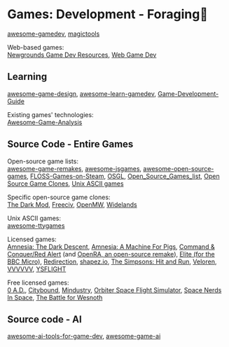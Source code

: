 # Games: Development - Foraging💩

[awesome-gamedev](https://github.com/Calinou/awesome-gamedev),
[magictools](https://github.com/ellisonleao/magictools)

Web-based games:  
[Newgrounds Game Dev Resources](https://www.newgrounds.com/wiki/creator-resources/game-dev-resources),
[Web Game Dev](https://www.webgamedev.com/)

## Learning

[awesome-game-design](https://github.com/Roobyx/awesome-game-design),
[awesome-learn-gamedev](https://github.com/notpresident35/awesome-learn-gamedev),
[Game-Development-Guide](https://github.com/mikeroyal/Game-Development-Guide)

Existing games' technologies:  
[Awesome-Game-Analysis](https://github.com/OTFCG/Awesome-Game-Analysis)

## Source Code - Entire Games

Open-source game lists:  
[awesome-game-remakes](https://github.com/radek-sprta/awesome-game-remakes),
[awesome-jsgames](https://github.com/proyecto26/awesome-jsgames),
[awesome-open-source-games](https://github.com/michelpereira/awesome-open-source-games),
[FLOSS-Games-on-Steam](https://github.com/Poussinou/FLOSS-Games-on-Steam),
[OSGL](https://trilarion.github.io/opensourcegames/),
[Open_Source_Games_list](https://github.com/Zakaria-ouertani/Open_Source_Games_list),
[Open Source Game Clones](https://osgameclones.com/),
[Unix ASCII games](https://github.com/ligurio/awesome-ttygames)

Specific open-source game clones:  
[The Dark Mod](https://www.thedarkmod.com/),
[Freeciv](https://www.freeciv.org/),
[OpenMW](https://gitlab.com/OpenMW/openmw),
[Widelands](https://www.widelands.org/)

Unix ASCII games:  
[awesome-ttygames](https://github.com/ligurio/awesome-ttygames)

Licensed games:  
[Amnesia: The Dark Descent](https://github.com/FrictionalGames/AmnesiaTheDarkDescent),
[Amnesia: A Machine For Pigs](https://github.com/FrictionalGames/AmnesiaAMachineForPigs),
[Command & Conquer/Red Alert](https://github.com/electronicarts/CnC_Remastered_Collection) (and [OpenRA, an open-source remake](https://www.openra.net/)),
[Elite (for the BBC Micro)](https://www.bbcelite.com/),
[Redirection](https://github.com/dan200/Redirection),
[shapez.io](https://github.com/tobspr/shapez.io),
[The Simpsons: Hit and Run](https://github.com/Svxy/The-Simpsons-Hit-and-Run),
[Veloren](https://veloren.net/),
[VVVVVV](https://github.com/TerryCavanagh/vvvvvv),
[YSFLIGHT](https://ysflight.org/)

Free licensed games:  
[0 A.D.](https://play0ad.com/game-info/project-overview/),
[Citybound](https://aeplay.org/citybound),
[Mindustry](https://mindustrygame.github.io/),
[Orbiter Space Flight Simulator](https://github.com/orbitersim/orbiter),
[Space Nerds In Space](https://smcameron.github.io/space-nerds-in-space/),
[The Battle for Wesnoth](https://www.wesnoth.org/)

## Source code - AI

[awesome-ai-tools-for-game-dev](https://github.com/simoninithomas/awesome-ai-tools-for-game-dev),
[awesome-game-ai](https://github.com/datamllab/awesome-game-ai)

